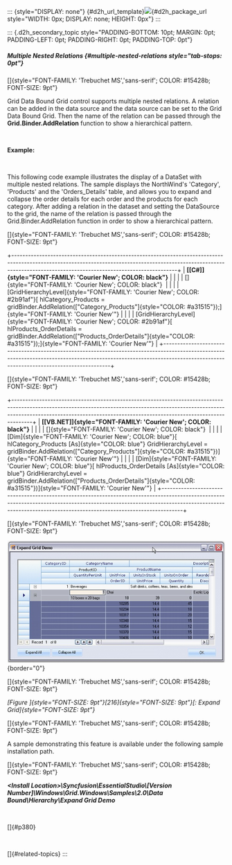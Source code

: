 ::: {style="DISPLAY: none"}
[](ms-xhelp:///?Id=d2h_url_template){#d2h_url_template}![](!package_url!){#d2h_package_url style="WIDTH: 0px; DISPLAY: none; HEIGHT: 0px"}
:::

::: {.d2h_secondary_topic style="PADDING-BOTTOM: 10pt; MARGIN: 0pt; PADDING-LEFT: 0pt; PADDING-RIGHT: 0pt; PADDING-TOP: 0pt"}
##### Multiple Nested Relations {#multiple-nested-relations style="tab-stops: 0pt"}

[]{style="FONT-FAMILY: 'Trebuchet MS','sans-serif'; COLOR: #15428b; FONT-SIZE: 9pt"} 

Grid Data Bound Grid control supports multiple nested relations. A relation can be added in the data source and the data source can be set to the Grid Data Bound Grid. Then the name of the relation can be passed through the **Grid.Binder.AddRelation** function to show a hierarchical pattern.

 

**Example:**

 

This following code example illustrates the display of a DataSet with multiple nested relations. The sample displays the NorthWind\'s \'Category\', \'Products\' and the \'Orders_Details\' table, and allows you to expand and collapse the order details for each order and the products for each category. After adding a relation in the dataset and setting the DataSource to the grid, the name of the relation is passed through the Grid.Binder.AddRelation function in order to show a hierarchical pattern.

[]{style="FONT-FAMILY: 'Trebuchet MS','sans-serif'; COLOR: #15428b; FONT-SIZE: 9pt"} 

+-----------------------------------------------------------------------------------------------------------------------------------------------------------------------------------------------------------------------+
| **[\[C#\]]{style="FONT-FAMILY: 'Courier New'; COLOR: black"}**                                                                                                                                                        |
|                                                                                                                                                                                                                       |
| []{style="FONT-FAMILY: 'Courier New'; COLOR: black"}                                                                                                                                                                  |
|                                                                                                                                                                                                                       |
| [GridHierarchyLevel]{style="FONT-FAMILY: 'Courier New'; COLOR: #2b91af"}[ hlCategory_Products = gridBinder.AddRelation([\"Category_Products\"]{style="COLOR: #a31515"});]{style="FONT-FAMILY: 'Courier New'"}         |
|                                                                                                                                                                                                                       |
| [GridHierarchyLevel]{style="FONT-FAMILY: 'Courier New'; COLOR: #2b91af"}[ hlProducts_OrderDetails = gridBinder.AddRelation([\"Products_OrderDetails\"]{style="COLOR: #a31515"});]{style="FONT-FAMILY: 'Courier New'"} |
+-----------------------------------------------------------------------------------------------------------------------------------------------------------------------------------------------------------------------+

[]{style="FONT-FAMILY: 'Trebuchet MS','sans-serif'; COLOR: #15428b; FONT-SIZE: 9pt"} 

+-------------------------------------------------------------------------------------------------------------------------------------------------------------------------------------------------------------------------------------------------+
| **[\[VB.NET\]]{style="FONT-FAMILY: 'Courier New'; COLOR: black"}**                                                                                                                                                                              |
|                                                                                                                                                                                                                                                 |
| []{style="FONT-FAMILY: 'Courier New'; COLOR: black"}                                                                                                                                                                                            |
|                                                                                                                                                                                                                                                 |
| [Dim]{style="FONT-FAMILY: 'Courier New'; COLOR: blue"}[ hlCategory_Products [As]{style="COLOR: blue"} GridHierarchyLevel = gridBinder.AddRelation([\"Category_Products\"]{style="COLOR: #a31515"})]{style="FONT-FAMILY: 'Courier New'"}         |
|                                                                                                                                                                                                                                                 |
| [Dim]{style="FONT-FAMILY: 'Courier New'; COLOR: blue"}[ hlProducts_OrderDetails [As]{style="COLOR: blue"} GridHierarchyLevel = gridBinder.AddRelation([\"Products_OrderDetails\"]{style="COLOR: #a31515"})]{style="FONT-FAMILY: 'Courier New'"} |
+-------------------------------------------------------------------------------------------------------------------------------------------------------------------------------------------------------------------------------------------------+

[]{style="FONT-FAMILY: 'Trebuchet MS','sans-serif'; COLOR: #15428b; FONT-SIZE: 9pt"} 

![](ImagesExt/image91_278.jpg){border="0"}

[]{style="FONT-FAMILY: 'Trebuchet MS','sans-serif'; COLOR: #15428b; FONT-SIZE: 9pt"} 

*[Figure ]{style="FONT-SIZE: 9pt"}[216]{style="FONT-SIZE: 9pt"}[: Expand Grid]{style="FONT-SIZE: 9pt"}*

[]{style="FONT-FAMILY: 'Trebuchet MS','sans-serif'; COLOR: #15428b; FONT-SIZE: 9pt"} 

A sample demonstrating this feature is available under the following sample installation path.

[]{style="FONT-FAMILY: 'Trebuchet MS','sans-serif'; COLOR: #15428b; FONT-SIZE: 9pt"} 

***\<Install Location\>\\Syncfusion\\EssentialStudio\\\[Version Number\]\\Windows\\Grid.Windows\\Samples\\2.0\\Data Bound\\Hierarchy\\Expand Grid Demo***

 

[]{#p380} 

 

[]{#related-topics}
:::
